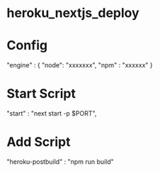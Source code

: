 # heroku_nextjs_deploy

# Config 
"engine" : {
    "node": "xxxxxxx",
    "npm" : "xxxxxx"
}

# Start Script
"start" : "next start -p $PORT",

# Add Script
"heroku-postbuild" : "npm run build"